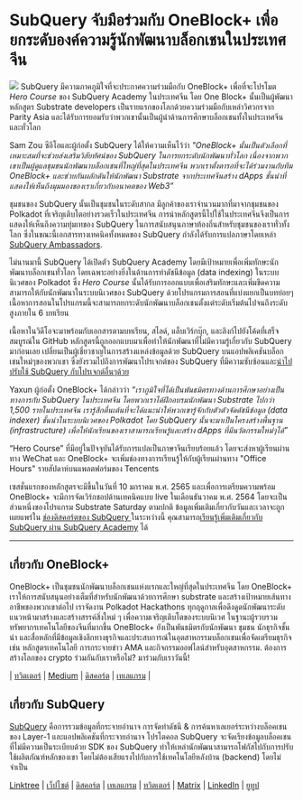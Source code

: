 # SubQuery จับมือร่วมกับ OneBlock+ เพื่อยกระดับองค์ความรู้นักพัฒนาบล็อกเชนในประเทศจีน

![](https://miro.medium.com/max/700/1*c1X5h-MEHHwjeqczDKvvCQ.png) SubQuery มีความภาคภูมิใจที่จะประกาศความร่วมมือกับ OneBlock+ เพื่อที่จะโปรโมต _Hero Course_ ของ SubQuery Academy ในประเทศจีน โดย One Block+ นั้นเป็นผู้พัฒนาหลักสูตร Substrate developers เป็นรายแรกของโลกด้วยความร่วมมือกับเหล่าวิศวกรจาก Parity Asia และได้รับการยอมรับว่าพวกเขานั้นเป็นผู้นำด้านการศึกษาบล็อกเชนทั้งในประเทศจีนและทั่วโลก

Sam Zou ซีอีโอและผู้ก่อตั้ง SubQuery ได้ให้ความเห็นไว้ว่า  _"OneBlock+ นั้นเป็นตัวเลือกที่เหมาะสมที่จะช่วยส่งเสริมวิสัยทัศน์ของ SubQuery ในการยกระดับนักพัฒนาทั่วโลก เนื่องจากพวกเขาเป็นผู้ดูแลชุมชนนักพัฒนาบล็อกเชนที่ใหญ่ที่สุดในประเทศจีน พวกเราตั้งตารอที่จะได้ร่วมงานกับทีม OneBlock+ และช่วยกันผลักดันให้นักพัฒนา Substrate จากประเทศจีนสร้าง dApps ชั้นนำที่แสดงให้เห็นถึงมุมมองของเราเกี่ยวกับอนาคตของ Web3”_

ชุมชนของ SubQuery นั้นเป็นชุมชนในระดับสากล มีลูกค้าของเราจำนวนมากที่มาจากชุมชนของ Polkadot ที่เจริญเติบโตอย่างรวดเร็วในประเทศจีน การนำหลักสูตรนี้ไปใช้ในประเทศจีนจึงเป็นการแสดงให้เห็นถึงความทุ่มเทของ SubQuery ในการสนับสนุนภาษาท้องถิ่นสำหรับชุมชนของเราทั่วทั้งโลก ซึ่งในขณะนี้เอกสารทางเทคนิคทั้งหมดของ SubQuery กำลังได้รับการแปลภาษาโดยเหล่า [SubQuery Ambassadors](https://subquery.medium.com/introducing-the-subquery-ambassador-program-aa82613ab804).

ไม่นานมานี้ SubQuery ได้เปิดตัว SubQuery Academy โดยมีเป้าหมายเพื่อเพิ่มทักษะนักพัฒนาบล็อกเชนทั่วโลก โดยเฉพาะอย่างยิ่งในด้านการทำดัชนีข้อมูล (data indexing) ในระบบนิเวศของ Polkadot ซึ่ง _Hero Course_ นั้นได้รับการออกแบบเพื่อเสริมทักษะและเพิ่มขีดความสามารถให้กับนักพัฒนาในระบบนิเวศของ SubQuery ด้วยโปรแกรมการสอนที่แบ่งแยกเป็นบทย่อยๆ เนื้อหาการสอนในโปรแกรมนี้จะสามารถยกระดับนักพัฒนาบล็อกเชนตั้งแต่ระดับเริ่มต้นไปจนถึงระดับสูงภายใน 6 บทเรียน

เนื้อหาในวิดีโอจะมาพร้อมกับเอกสารตามบทเรียน, สไลด์, แล็บเวิร์กบุ๊ก, และลิงก์ไปยังโค้ดที่เสร็จสมบูรณ์ใน GitHub หลักสูตรนี้ถูกออกแบบมาเพื่อทำให้นักพัฒนาที่ไม่มีความรู้เกี่ยวกับ SubQuery มาก่อนเลย เปลี่ยนเป็นผู้เชี่ยวชาญในการสร้างแหล่งข้อมูลด้วย SubQuery บนแอปพลิเคชันบล็อกเชนใหม่ๆของพวกเขา ซึ่งยังรวมไปถึงการพัฒนาโปรเจกต์ของ SubQuery ที่มีความซับซ้อนและ[นำไปปรับใช้ SubQuery กับโปรเจกต์อื่นๆด้วย](https://project.subquery.network/)

Yaxun ผู้ก่อตั้ง OneBlock+ ได้กล่าวว่า _“เราภูมิใจที่ได้เป็นพันธมิตรทางด้านการศึกษาอย่างเป็นทางการกับ SubQuery ในประเทศจีน โดยพวกเราได้ฝึกอบรมนักพัฒนา Substrate ไปกว่า 1,500 รายในประเทศจีน เรารู้สึกตื่นเต้นที่จะได้แนะนำให้พวกเขารู้จักกับตัวตัวจัดดัชนีข้อมูล (data indexer) ชั้นนำในระบบนิเวศของ Polkadot โดย SubQuery นั้นจะมาเป็นโครงสร้างพื้นฐาน (infrastructure) เพื่อให้นักเรียนของเราสามารถเรียนรู้และสร้าง dApps ที่มีนวัตกรรมใหม่ๆได้”_

“Hero Course” ที่มีอยู่ในปัจจุบันได้รับการแปลเป็นภาษาจีนเรียบร้อยแล้ว โดยจะส่งหาผู้เรียนผ่านทาง WeChat และ OneBlock+ จะเพิ่มช่องทางการเรียนรู้ให้กับผู้เรียนผ่านทาง "Office Hours" รายสัปดาห์บนแพลตฟอร์มของ Tencents

เซสชั่นแรกของหลักสูตรจะมีขึ้นในวันที่ 10 มกราคม พ.ศ. 2565 และเพื่อการเตรียมความพร้อม OneBlock+ จะมีการจัดเวิร์กชอปด้านเทคนิคแบบ live ในเดือนธันวาคม พ.ศ. 2564 โดยจะเป็นส่วนหนึ่งของโปรแกรม Substrate Saturday ตามปกติ ข้อมูลเพิ่มเติมเกี่ยวกับวันและเวลาจะถูกเผยแพร่ใน [ช่องดิสคอร์ตของ SubQuery ](https://discord.com/invite/78zg8aBSMG) ในระหว่างนี้ คุณสามารถ[เรียนรู้เพิ่มเติมเกี่ยวกับ SubQuery ผ่าน SubQuery Academy](https://subquery.coassemble.com/unlock/dOKZW6O#/) ได้

---

## เกี่ยวกับ OneBlock+

OneBlock+ เป็นชุมชนนักพัฒนาบล็อกเชนแห่งแรกและใหญ่ที่สุดในประเทศจีน โดย OneBlock+ เราให้การสนับสนุนอย่างเต็มที่สำหรับนักพัฒนาด้วยการศึกษา substrate และสร้างเป้าหมายเส้นทางอาชีพของพวกเขาต่อไป เราจัดงาน Polkadot Hackathons ทุกฤดูกาลเพื่อดึงดูดนักพัฒนาระดับแนวหน้ามาสร้างและสร้างสรรค์สิ่งใหม่ ๆ เพื่อความเจริญเติบโตของระบบนิเวศ ในฐานะผู้รวบรวมทรัพยากรเทคโนโลยีของจีนที่มากขึ้น OneBlock+ ยังเป็นพันธมิตรกับนักพัฒนา ชุมชน นักธุรกิจชั้นนำ และสื่อหลักที่มีข้อมูลเชิงลึกทางธุรกิจและประสบการณ์ในอุตสาหกรรมบล็อกเชนเพื่อจัดเตรียมธุรกิจ เช่น หลักสูตรเทคโนโลยี การกระจายข่าว AMA และกิจกรรมออฟไลน์สำหรับอุตสาหกรรม. ต้องการสร้างโลกของ crypto ร่วมกันกับเราหรือไม่? มาร่วมกับเราวันนี้!

|  [ทวิตเตอร์](https://mobile.twitter.com/oneblock_)  |  [Medium](https://medium.com/@OneBlockplus?p=5a6193755f9b) |  [ดิสคอร์ต](https://discord.gg/5aWx6Rch)  |  [เทเลแกรม](https://t.me/oneblock_dev)  |

## เกี่ยวกับ SubQuery

[SubQuery](https://subquery.network/) คือการรวมข้อมูลที่กระจายอำนาจ การจัดทำดัชนี & การค้นหาเลเยอร์ระหว่างบล็อคเชนของ Layer-1 และแอปพลิเคชันที่กระจายอำนาจ โปรโตคอล SubQuery จะจัดเรียงข้อมูลบล็อคเชนที่ไม่มีความเป็นระเบียบด้วย SDK ของ SubQuery ทำให้เหล่านักพัฒนาสามารถโฟกัสไปกับการปรับใช้ผลิตภัณฑ์หลักของเขา โดยไม่ต้องเสียแรงไปกับการใช้เทคโนโลยีหลังบ้าน (backend) โดยไม่จำเป็น

[Linktree](https://linktr.ee/subquerynetwork)  |  [เว็ปไซต์](https://subquery.network/)  |  [ดิสคอร์ต](https://discord.com/invite/78zg8aBSMG)  |  [เทเลแกรม](https://t.me/subquerynetwork)  |  [ทวิตเตอร์](https://twitter.com/subquerynetwork)  |  [Matrix](https://matrix.to/#/#subquery:matrix.org)  |  [LinkedIn](https://www.linkedin.com/company/subquery)  |  [ยูทูป](https://www.youtube.com/channel/UCi1a6NUUjegcLHDFLr7CqLw)
